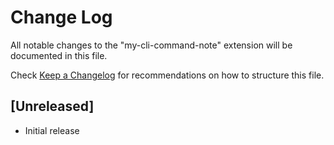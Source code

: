 # Change Log

All notable changes to the "my-cli-command-note" extension will be documented in this file.

Check [Keep a Changelog](http://keepachangelog.com/) for recommendations on how to structure this file.

## [Unreleased]

- Initial release